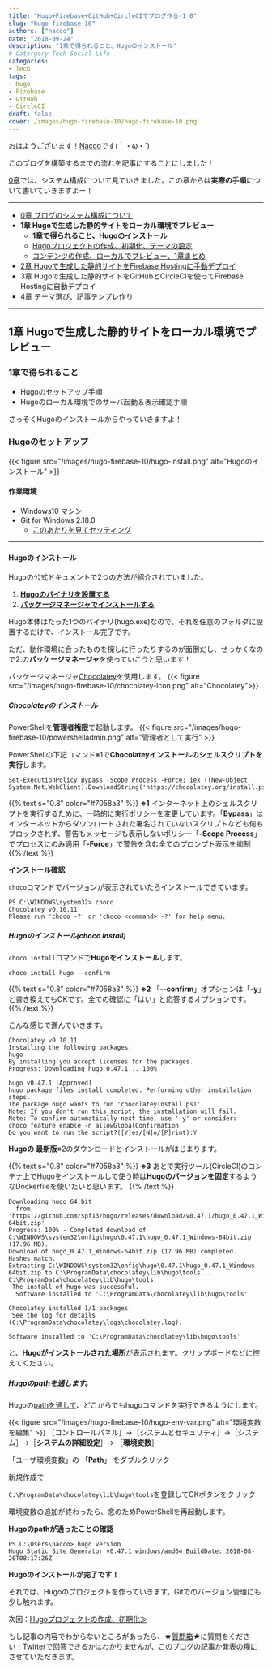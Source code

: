 ```yaml
---
title: "Hugo+Firebase+GitHub+CircleCIでブログ作る-1_0"
slug: "hugo-firebase-10"
authors: ["nacco"]
date: "2018-09-24"
description: "1章で得られること、Hugoのインストール"
# Catergory Tech Social Life
categories:
- Tech
tags:
- Hugo
- Firebase
- GitHub
- CircleCI
draft: false
cover: /images/hugo-firebase-10/hugo-firebase-10.png
---
```


おはようございます！[Nacco](https://twitter.com/climbing_nacco)です(｀・ω・´)

このブログを構築するまでの流れを記事にすることにしました！

[0章](../hugo-firebase-00)では、システム構成について見ていきました。この章からは**実際の手順**について書いていきますよー！

---

- [0章 ブログのシステム構成について](../hugo-firebase-00)
- **1章 Hugoで生成した静的サイトをローカル環境でプレビュー**
  - **1章で得られること、Hugoのインストール**
  - [Hugoプロジェクトの作成、初期化、テーマの設定](../hugo-firebase-11)
  - [コンテンツの作成、ローカルでプレビュー、1章まとめ](../hugo-firebase-12)
- [2章 Hugoで生成した静的サイトをFirebase Hostingに手動デプロイ](../hugo-firebase-20)
- 3章 Hugoで生成した静的サイトをGitHubとCircleCIを使ってFirebase Hostingに自動デプロイ
- 4章 テーマ選び、記事テンプレ作り

---
## 1章 Hugoで生成した静的サイトをローカル環境でプレビュー

### 1章で得られること

- Hugoのセットアップ手順
- Hugoのローカル環境でのサーバ起動＆表示確認手順

さっそくHugoのインストールからやっていきますよ！

### Hugoのセットアップ
{{< figure src="/images/hugo-firebase-10/hugo-install.png" alt="Hugoのインストール" >}}

#### 作業環境
- Windows10 マシン
- Git for Windows 2.18.0
  - [このあたりを見てセッティング](http://vdeep.net/git-for-windows)

---
#### Hugoのインストール

Hugoの公式ドキュメントで2つの方法が紹介されていました。

1. **[Hugoのバイナリを設置する](https://gohugo.io/getting-started/installing#binary-cross-platform)**
2. **[パッケージマネージャでインストールする](https://gohugo.io/getting-started/installing#chocolatey-windows)**

Hugo本体はたった1つのバイナリ(hugo.exe)なので、それを任意のフォルダに設置するだけで、インストール完了です。

ただ、動作環境に合ったものを探しに行ったりするのが面倒だし、せっかくなので2.の**パッケージマネージャ**を使っていこうと思います！


パッケージマネージャ[Chocolatey](https://chocolatey.org/)を使用します。
{{< figure src="/images/hugo-firebase-10/chocolatey-icon.png" alt="Chocolatey">}}
##### Chocolateyのインストール

PowerShellを**管理者権限**で起動します。
{{< figure src="/images/hugo-firebase-10/powershelladmin.png" alt="管理者として実行" >}}

PowerShellの下記コマンド※1で**Chocolateyインストールのシェルスクリプトを実行**します。
```
Set-ExecutionPolicy Bypass -Scope Process -Force; iex ((New-Object System.Net.WebClient).DownloadString('https://chocolatey.org/install.ps1'))
```

{{% text s="0.8" color="#7058a3" %}}
**※1** インターネット上のシェルスクリプトを実行するために、一時的に実行ポリシーを変更しています。「**Bypass**」はインターネットからダウンロードされた署名されていないスクリプトなども何もブロックされず、警告もメッセージも表示しないポリシー「**-Scope Process**」でプロセスにのみ適用「**-Force**」で警告を含む全てのプロンプト表示を抑制
{{% /text %}}

**インストール確認**

`choco`コマンドでバージョンが表示されていたらインストールできています。
```
PS C:\WINDOWS\system32> choco
Chocolatey v0.10.11
Please run 'choco -?' or 'choco <command> -?' for help menu.
```

##### Hugoのインストール(choco install)

`choco install`コマンドで**Hugoをインストール**します。
```
choco install hugo --confirm
```
{{% text s="0.8" color="#7058a3" %}}
**※2** 「**--confirm**」オプションは「**-y**」と書き換えてもOKです。全ての確認に「はい」と応答するオプションです。
{{% /text %}}

こんな感じで進んでいきます。
```
Chocolatey v0.10.11
Installing the following packages:
hugo
By installing you accept licenses for the packages.
Progress: Downloading hugo 0.47.1... 100%

hugo v0.47.1 [Approved]
hugo package files install completed. Performing other installation steps.
The package hugo wants to run 'chocolateyInstall.ps1'.
Note: If you don't run this script, the installation will fail.
Note: To confirm automatically next time, use '-y' or consider:
choco feature enable -n allowGlobalConfirmation
Do you want to run the script?([Y]es/[N]o/[P]rint):Y

```
**Hugoの 最新版**※2のダウンロードとインストールがはじまります。

{{% text s="0.8" color="#7058a3" %}}
**※3** あとで実行ツール(CircleCI)のコンテナ上でHugoをインストールして使う時は**Hugoのバージョンを固定**するようなDockerfileを使いたいと思います。
{{% /text %}}

```
Downloading hugo 64 bit
  from 'https://github.com/spf13/hugo/releases/download/v0.47.1/hugo_0.47.1_Windows-64bit.zip'
Progress: 100% - Completed download of C:\WINDOWS\system32\onfig\hugo\0.47.1\hugo_0.47.1_Windows-64bit.zip (17.96 MB).
Download of hugo_0.47.1_Windows-64bit.zip (17.96 MB) completed.
Hashes match.
Extracting C:\WINDOWS\system32\onfig\hugo\0.47.1\hugo_0.47.1_Windows-64bit.zip to C:\ProgramData\chocolatey\lib\hugo\tools...
C:\ProgramData\chocolatey\lib\hugo\tools
 The install of hugo was successful.
  Software installed to 'C:\ProgramData\chocolatey\lib\hugo\tools'

Chocolatey installed 1/1 packages.
 See the log for details (C:\ProgramData\chocolatey\logs\chocolatey.log).
```

`Software installed to 'C:\ProgramData\chocolatey\lib\hugo\tools'`

と、**Hugoがインストールされた場所**が表示されます。クリップボードなどに控えてください。

##### Hugoのpathを通します。

Hugoの[pathを通して](https://qiita.com/sta/items/63e1048025d1830d12fd)、どこからでもhugoコマンドを実行できるようにします。

{{< figure src="/images/hugo-firebase-10/hugo-env-var.png" alt="環境変数を編集" >}}
［コントロールパネル］→［システムとセキュリティ］→［システム］→［**システムの詳細設定**］→ ［**環境変数**］

「ユーザ環境変数」の 「**Path**」 をダブルクリック

新規作成で

`C:\ProgramData\chocolatey\lib\hugo\tools`を登録してOKボタンをクリック

環境変数の追加が終わったら、念のためPowerShellを再起動します。

**Hugoのpathが通ったことの確認**
```
PS C:\Users\nacco> hugo version
Hugo Static Site Generator v0.47.1 windows/amd64 BuildDate: 2018-08-20T08:17:26Z
```

**Hugoのインストールが完了です！**

それでは、Hugoのプロジェクトを作っていきます。Gitでのバージョン管理にも少し触れます。

次回：[Hugoプロジェクトの作成、初期化≫](../hugo-firebase-11)

もし記事の内容でわからないところがあったら、★[質問箱](https://peing.net/ja/climbing_nacco?event=0)★に質問をください！Twitterで回答できるかはわかりませんが、このブログの記事か発表の糧にさせていただきます。